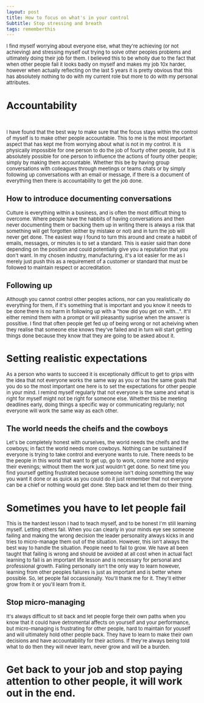 ```yaml
---
layout: post
title: How to focus on what's in your control
Subtitle: Stop stressing and breath
tags: rememberthis
---
```

<div class="text-left">
<div class="boxed">
  <font size="2">

I find myself worrying about everyone else, what they're achieving (or not achieving) and stressing myself out trying to solve other peoples problems and ultimately doing their job for them. 
I believed this to be wholly due to the fact that when other people fail it looks badly on myself and makes my job 10x harder, however when actually reflecting on the last 5 years it is pretty obvious that 
this has absolutely nothing to do with my current role but more to do with my personal attributes. 

<h1>Accountability</h1><br>

I have found that the best way to make sure that the focus stays within the control of myself is to make other people accountable. This to me is the most important aspect that has kept me from 
worrying about what is not in my control. It is physically impossible for one person to do the job of fourty other people, but it is absolutely possible for one person to influence the actions of fourty 
other people; simply by making them accountable. Whether this be by having group conversations with colleagues through meetings or teams chats or by simply following up conversations with an email or message, 
if there is a document of everything then there is accountability to get the job done.

<h2>How to introduce documenting conversations</h2>

Culture is everything within a business, and is often the most difficult thing to overcome. Where people have the habbits of having conversations and then never documenting them or backing them up in writing 
there is always a risk that something will get forgotten (either by mistake or not) and in turn the job will never get done. The easiest way I found to turn this around and create a habbit of emails, messages, 
or minutes is to set a standard. This is easier said than done depending on the position and could potentially give you a reputation that you don't want. In my chosen industry, manufacturing, it's a 
lot easier for me as I merely just push this as a requirement of a customer or standard that must be followed to maintain respect or accreditation. 
 
<h2>Following up</h2>

Although you cannot control other peoples actions, nor can you realistically do everything for them, if it's something that is important and you know it needs to be done there is no harm in following up 
with a "how did you get on with...". It'll either remind them with a prompt or will pleasantly suprise when the answer is possitive. I find that often people get fed up of being wrong or not acheiving 
when they realise that someone else knows they've failed and in turn will start getting things done because they know that they are going to be asked about it. 
 
<h1>Setting realistic expectations</h1>

As a person who wants to succeed it is exceptionally difficult to get to grips with the idea that not everyone works the same way as you or has the same goals that you do so the most important one here is to 
set the expectations for other people in your mind. I remind myself regularly that not everyone is the same and what is right for myself might not be right for someone else. 
Whether this be meeting deadlines early, doing things a specific way or communicating regularly; not everyone will work the same way as each other.
 
<h2>The world needs the cheifs and the cowboys</h2>

Let's be completely honest with ourselves, the world needs the cheifs and the cowboys; in fact the world needs more cowboys. Nothing can be sustained if everyone is trying to take control and everyone 
wants to rule. There needs to be the people in this world that want to get up, go to work, come home and enjoy their evenings; without them the work just wouldn't get done. So next time you find yourself 
getting frustrated because someone isn't doing something the way you want it done or as quick as you could do it just remember that not everyone can be a chief or nothing would get done. Step back and let 
them do their thing. 
 
<h1>Sometimes you have to let people fail</h1>

This is the hardest lesson I had to teach myself, and to be honest I'm still learning myself. Letting others fail. 
When you can clearly in your minds eye see someone failing and making the wrong decision the leader personality always kicks in and tries to micro-manage them out of the situation. However, this 
isn't always the best way to handle the situation. People need to fail to grow. We have all been taught that failing is wrong and should 
be avoided at all cost when in actual fact learning to fail is an important life lesson and is necessary for personal and professional 
growth. Failing personally isn't the only way to learn however, learning from other peoples failures is just as important and is better 
where possible. So, let people fail occassionally. You'll thank me for it. They'll either grow from it or you'll learn from it. 

<h2>Stop micro-managing</h2>
 
It's always difficult to sit back and let people forge their own paths when you know that it could have detromental affects on yourself and your performance, but micro-managing is frustrating for other 
people, hard to maintain for youself and will ultimately hold other people back. They have to learn to make their own decisions and have accountability for their actions. If they're always being 
told what to do then they will never learn, never grow and will be a burden. 

<h1>Get back to your job and stop paying attention to other people, it will work out in the end.</h1>

 
 </font>
